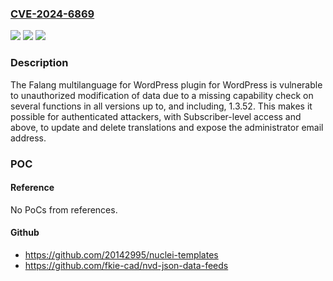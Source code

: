 ### [CVE-2024-6869](https://cve.mitre.org/cgi-bin/cvename.cgi?name=CVE-2024-6869)
![](https://img.shields.io/static/v1?label=Product&message=Falang%20multilanguage%20for%20WordPress&color=blue)
![](https://img.shields.io/static/v1?label=Version&message=*%3C%3D%201.3.52%20&color=brighgreen)
![](https://img.shields.io/static/v1?label=Vulnerability&message=CWE-862%20Missing%20Authorization&color=brighgreen)

### Description

The Falang multilanguage for WordPress plugin for WordPress is vulnerable to unauthorized modification of data due to a missing capability check on several functions in all versions up to, and including, 1.3.52. This makes it possible for authenticated attackers, with Subscriber-level access and above, to update and delete translations and expose the administrator email address.

### POC

#### Reference
No PoCs from references.

#### Github
- https://github.com/20142995/nuclei-templates
- https://github.com/fkie-cad/nvd-json-data-feeds

